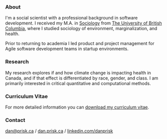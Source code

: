### About

I'm a social scientist with a professional background in software
development. I received my M.A. in
[Sociology](https://sociology.ubc.ca/) from [The University of British
Columbia](https://www.ubc.ca/), where I studied sociology of
environment, marginalization, and health. 

Prior to returning to academia I led product and project management
for Agile software development teams in startup environments.

### Research

My research explores if and how climate change is impacting health in
Canada, and if that effect is differentiated by race, gender, and
class. I am primarily interested in critical quantitative and
computational methods.

### Curriculum Vitae

For more detailed information you can [download my curriculum vitae](https://raw.githubusercontent.com/danprisk/danprisk.github.io/master/danprisk_cv.pdf).

### Contact

[dan@prisk.ca](mailto:dan@prisk.ca) /
[dan.prisk.ca](https://dan.prisk.ca) / [linkedin.com/danprisk](https://www.linkedin.com/in/danprisk)
